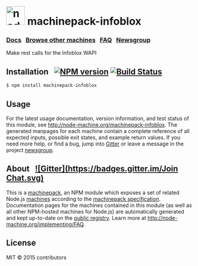 
<h1>
  <a href="http://node-machine.org" title="Node-Machine public registry"><img alt="node-machine logo" title="Node-Machine Project" src="http://node-machine.org/images/machine-anthropomorph-for-white-bg.png" width="50" /></a>
  machinepack-infoblox
</h1>

### [Docs](http://node-machine.org/machinepack-infoblox) &nbsp; [Browse other machines](http://node-machine.org/machinepacks) &nbsp;  [FAQ](http://node-machine.org/implementing/FAQ)  &nbsp;  [Newsgroup](https://groups.google.com/forum/?hl=en#!forum/node-machine)

Make rest calls for the Infoblox WAPI


## Installation &nbsp; [![NPM version](https://badge.fury.io/js/machinepack-infoblox.svg)](http://badge.fury.io/js/machinepack-infoblox) [![Build Status](https://travis-ci.org/mikermcneil/machinepack-infoblox.png?branch=master)](https://travis-ci.org/mikermcneil/machinepack-infoblox)

```sh
$ npm install machinepack-infoblox
```

## Usage

For the latest usage documentation, version information, and test status of this module, see <a href="http://node-machine.org/machinepack-infoblox" title="Make rest calls for the Infoblox WAPI (for node.js)">http://node-machine.org/machinepack-infoblox</a>.  The generated manpages for each machine contain a complete reference of all expected inputs, possible exit states, and example return values.  If you need more help, or find a bug, jump into [Gitter](https://gitter.im/node-machine/general) or leave a message in the project [newsgroup](https://groups.google.com/forum/?hl=en#!forum/node-machine).

## About  &nbsp; [![Gitter](https://badges.gitter.im/Join Chat.svg)](https://gitter.im/node-machine/general?utm_source=badge&utm_medium=badge&utm_campaign=pr-badge&utm_content=badge)

This is a [machinepack](http://node-machine.org/machinepacks), an NPM module which exposes a set of related Node.js [machines](http://node-machine.org/spec/machine) according to the [machinepack specification](http://node-machine.org/spec/machinepack).
Documentation pages for the machines contained in this module (as well as all other NPM-hosted machines for Node.js) are automatically generated and kept up-to-date on the <a href="http://node-machine.org" title="Public machine registry for Node.js">public registry</a>.
Learn more at <a href="http://node-machine.org/implementing/FAQ" title="Machine Project FAQ (for implementors)">http://node-machine.org/implementing/FAQ</a>.

## License

MIT &copy; 2015 contributors

